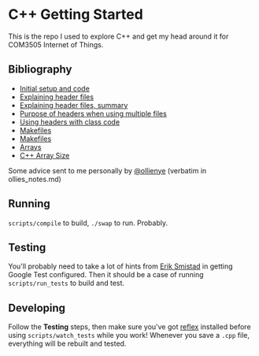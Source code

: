 # C++ Getting Started

This is the repo I used to explore C++ and get my head around it for COM3505 Internet of Things.

## Bibliography

- [Initial setup and code](https://itsfoss.com/c-plus-plus-ubuntu/)
- [Explaining header files](https://www.learncpp.com/cpp-tutorial/header-files/)
- [Explaining header files, summary](https://stackoverflow.com/questions/9579930/separating-class-code-into-a-header-and-cpp-file)
- [Purpose of headers when using multiple files](https://stackoverflow.com/questions/6995572/using-multiple-cpp-files-in-c-program)
- [Using headers with class code](https://www.learncpp.com/cpp-tutorial/89-class-code-and-header-files/)
- [Makefiles](https://stackoverflow.com/questions/2481269/how-to-make-a-simple-c-makefile#2481326)
- [Makefiles](https://www.cs.swarthmore.edu/~newhall/unixhelp/howto_makefiles.html)
- [Arrays](https://www.tutorialspoint.com/cplusplus/cpp_arrays.htm)
- [C++ Array Size](https://stackoverflow.com/a/23044646)

Some advice sent to me personally by [@ollienye](https://github.com/ollienye) (verbatim in ollies_notes.md)

## Running

`scripts/compile` to build, `./swap` to run. Probably.

## Testing

You'll probably need to take a lot of hints from [Erik Smistad](https://www.eriksmistad.no/getting-started-with-google-test-on-ubuntu/) in getting Google Test configured. Then it should be a case of running `scripts/run_tests` to build and test.

## Developing

Follow the **Testing** steps, then make sure you've got [reflex](https://github.com/cespare/reflex) installed before using `scripts/watch_tests` while you work! Whenever you save a `.cpp` file, everything will be rebuilt and tested.
